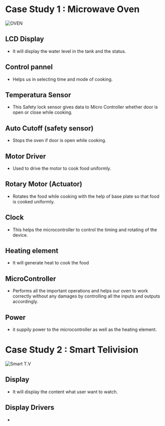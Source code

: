 # Case Study 1 :     Microwave Oven

![OVEN](https://github.com/vinayvanka/M2_EmbSys/blob/main/CaseStudy/OVEN.png)

## LCD Display

* It will display the water level in the tank and the status.

## Control pannel

* Helps us in selecting time and mode of cooking.

## Temperatura Sensor

* This Safety lock sensor gives data to Micro Controller whether door is open or close while cooking.

## Auto Cutoff (safety sensor)

* Stops the oven if door is open while cooking.

## Motor Driver

* Used to drive the motor to cook food uniformly.

## Rotary Motor (Actuator)

* Rotates the food while cooking with the help of base plate so that food is cooked uniformly.

## Clock

* This helps the microcontroller to control the timing and rotating of the device.

## Heating element

* It will generate heat to cook the food 

## MicroController

* Performs all the important operations and helps our oven to work correctly without any damages by controlling all the inputs and outputs accordingly.

## Power

* it suppily power to the microcontroller as well as the heating element.


# Case Study 2 :     Smart Telivision

![Smart T.V](https://github.com/vinayvanka/M2_EmbSys/blob/main/CaseStudy/smart%20tv.png)

## Display

* It will display the content what user want to watch.

## Display Drivers

*